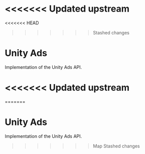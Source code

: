 <<<<<<< Updated upstream
=======
<<<<<<< HEAD
>>>>>>> Stashed changes
# Unity Ads

Implementation of the Unity Ads API.

<<<<<<< Updated upstream
=======
=======
# Unity Ads

Implementation of the Unity Ads API.

>>>>>>> Map
>>>>>>> Stashed changes
